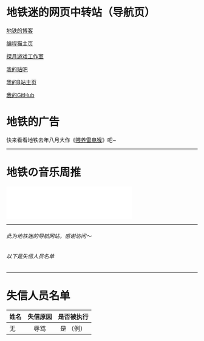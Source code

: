 # 地铁迷的网页中转站（导航页）

[地铁的博客](https://subwayfans-blog.mysxl.cn)

[编程猫主页](https://shequ.codemao.cn/user/1322514564)

[探月游戏工作室](http://tanyuegames.mysxl.cn)

[我的贴吧](https://tieba.baidu.com/home/main?id=tb.1.45fa5f89.P_DrGVTJIOVkub1pDaNP2w?t=1684035806&fr=index)

[我的B站主页](https://space.bilibili.com/612016776)

[我的GitHub](https://github.com/SubwayFans)

# 地铁的广告

快来看看地铁去年八月大作《[喂养雷电猴](https://player.codemao.cn/new/159068578)》吧~

---
# 地铁の音乐周推

<iframe frameborder="no" border="0" marginwidth="0" marginheight="0" width=330 height=86 src="//music.163.com/outchain/player?type=2&id=1942631186&auto=1&height=66"></iframe>

---

###### 此为地铁迷的导航网站，感谢访问～
###### 以下是失信人员名单

---

# 失信人员名单

| 姓名        | 失信原因   |  是否被执行  |
| --------   | :----:  | :----:  |
| 无      | 辱骂   |   是  （例）   |

